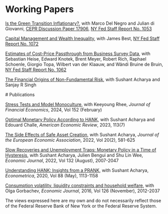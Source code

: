 # Working Papers

[Is the Green Transition Inflationary?](https://keshavdogra.github.io/papers/DNdiGDo_climate_inflation%20v2.pdf), with Marco Del Negro and Julian di Giovanni, [CEPR Discussion Paper 17906](https://cepr.org/publications/dp17906), [NY Fed Staff Report No. 1053](https://www.newyorkfed.org/research/staff_reports/sr1053) 

[Capital Management and Wealth Inequality](https://keshavdogra.github.io/papers/BestDogra_jan2024.pdf), with James Best, [NY Fed Staff Report No. 1072](https://www.newyorkfed.org/research/staff_reports/sr1072.html)

[Estimates of Cost-Price Passthrough from Business Survey Data](https://keshavdogra.github.io/papers/dogra_et_al_cost_price_passthrough.pdf), with Sebastian Heise, Edward Knotek, Brent Meyer, Robert Rich, Raphael Schoenle, Giorgio Topa, Wilbert van der Klaauw, and Wändi Bruine de Bruin, [NY Fed Staff Report No. 1062](https://www.newyorkfed.org/research/staff_reports/sr1062.html)

[The Financial Origins of Non-Fundamental Risk](https://keshavdogra.github.io/papers/ADS_Nov21.pdf), with Sushant Acharya and Sanjay R Singh

<a id="publications"># Publications</a> 

[Stress Tests and Model Monoculture](https://doi.org/10.1016/j.jfineco.2023.103760), with Keeyoung Rhee, *Journal of Financial Economics*, 2024, Vol 152 (February)

[Optimal Monetary Policy According to HANK](https://doi.org/10.1257/aer.20200239), with Sushant Acharya and Edouard Challe, *American Economic Review*, 2023, 113(7)

[The Side Effects of Safe Asset Creation](https://doi.org/10.1093/jeea/jvab029), with Sushant Acharya, *Journal of the European Economic Association*, 2022, Vol 20(2), 581-625

[Slow Recoveries and Unemployment Traps: Monetary Policy in a Time of Hysteresis](https://doi.org/10.1093/ej/ueac016), with Sushant Acharya, Julien Bengui and Shu Lin Wee, *Economic Journal*, 2022, Vol 132 (August), 2007-2047

[Understanding HANK: Insights from a PRANK](https://doi.org/10.3982/ECTA16409), with Sushant Acharya, *Econometrica*, 2020, Vol 88 (May), 1113-1158

[Consumption volatility, liquidity constraints and household welfare](https://doi.org/10.1111/ecoj.12295), with Olga Gorbachev, *Economic Journal*, 2016, Vol 126 (November), 2012-2037




The views expressed here are my own and do not necessarily reflect those of the Federal Reserve Bank of New York or the Federal Reserve System.
